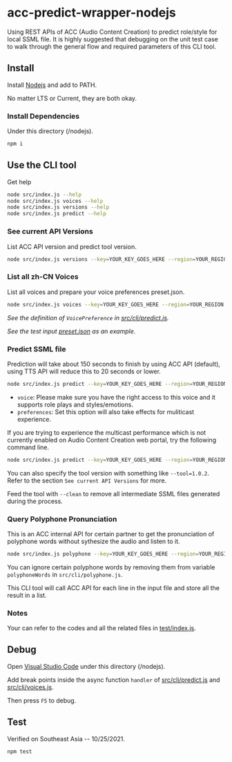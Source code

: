 # acc-predict-wrapper-nodejs

Using REST APIs of ACC (Audio Content Creation) to predict role/style for local SSML file.
It is highly suggested that debugging on the unit test case to walk through the general flow and required parameters of this CLI tool.

## Install

Install [Nodejs](https://nodejs.org/en/) and add to PATH.

No matter LTS or Current, they are both okay.

### Install Dependencies

Under this directory (/nodejs).

```bash
npm i
```

## Use the CLI tool

Get help

```bash
node src/index.js --help
node src/index.js voices --help
node src/index.js versions --help
node src/index.js predict --help
```

### See current API Versions

List ACC API version and predict tool version.

```bash
node src/index.js versions --key=YOUR_KEY_GOES_HERE --region=YOUR_REGION
```

### List all zh-CN Voices

List all voices and prepare your voice preferences preset.json.

```bash
node src/index.js voices --key=YOUR_KEY_GOES_HERE --region=YOUR_REGION
```

*See the definition of `VoicePreference` in [src/cli/predict.js](https://github.com/pseudocc/acc-predict-wrapper/blob/main/nodejs/src/cli/predict.js#L104).*

*See the test input [preset.json](https://github.com/pseudocc/acc-predict-wrapper/blob/main/test/preset.json) as an example.*

### Predict SSML file

Prediction will take about 150 seconds to finish by using ACC API (default), using TTS API will reduce this to 20 seconds or lower.

```bash
node src/index.js predict --key=YOUR_KEY_GOES_HERE --region=YOUR_REGION --input=YOUR_SSML.xml --output=OUTPUT_DIRECTORY --voice=YOUR_FAVORITE_VOICE --api=tts
```

  - `voice`: Please make sure you have the right access to this voice
    and it supports role plays and styles/emotions.
  - `preferences`: Set this option will also take effects for muliticast experience.

If you are trying to experience the multicast performance which is not currently enabled on Audio Content Creation web portal, try the following command line.

```bash
node src/index.js predict --key=YOUR_KEY_GOES_HERE --region=YOUR_REGION --input=YOUR_SSML.xml --output=OUTPUT_DIRECTORY --preferences=YOUR_PRESET.json
```

You can also specify the tool version with something like `--tool=1.0.2`. Refer to the section `See current API Versions` for more.

Feed the tool with `--clean` to remove all intermediate SSML files generated during the process.

### Query Polyphone Pronunciation

This is an ACC internal API for certain partner to get the pronunciation of polyphone words without sythesize the audio and listen to it.

```bash
node src/index.js polyphone --key=YOUR_KEY_GOES_HERE --region=YOUR_REGION --input=YOUR_TEXT.txt --output=OUTPUT_JSON
```

You can ignore certain polyphone words by removing them from variable `polyphoneWords` in `src/cli/polyphone.js`.

This CLI tool will call ACC API for each line in the input file and store all the result in a list.

### Notes

Your can refer to the codes and all the related files in [test/index.js](https://github.com/pseudocc/acc-predict-wrapper/blob/main/nodejs/test/index.js).

## Debug

Open [Visual Studio Code](https://code.visualstudio.com/) under this directory (/nodejs).

Add break points inside the async function `handler` of [src/cli/predict.js](https://github.com/pseudocc/acc-predict-wrapper/blob/main/nodejs/src/cli/predict.js#L56) and [src/cli/voices.js](https://github.com/pseudocc/acc-predict-wrapper/blob/main/nodejs/src/cli/voices.js#L13).  

Then press `F5` to debug.

## Test

Verified on Southeast Asia -- 10/25/2021.

```
npm test
```
